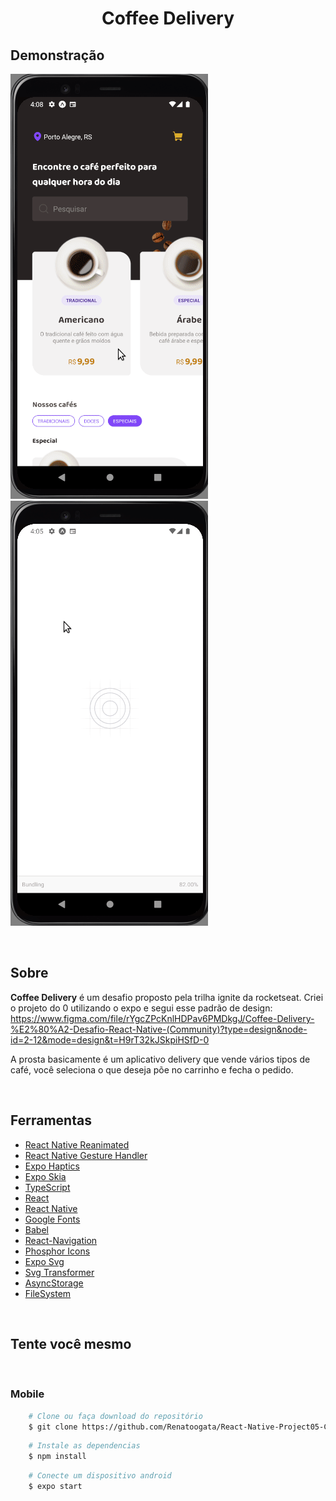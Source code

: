<h1 align="center">
    <p>Coffee Delivery<p>
</h1>

## Demonstração

![Image](./assets//demo2.gif)
![Image](./assets/demo1.gif) 


<br />

## Sobre 
 
**Coffee Delivery** é um desafio proposto pela trilha ignite da rocketseat. Criei o projeto do 0 utilizando o expo e segui esse padrão de design: https://www.figma.com/file/rYgcZPcKnlHDPav6PMDkgJ/Coffee-Delivery-%E2%80%A2-Desafio-React-Native-(Community)?type=design&node-id=2-12&mode=design&t=H9rT32kJSkpiHSfD-0 

A prosta basicamente é um aplicativo delivery que vende vários tipos de café, você seleciona o que deseja põe no carrinho e fecha o pedido.

<br />

## Ferramentas

- [React Native Reanimated](https://docs.expo.dev/versions/latest/sdk/reanimated/)
- [React Native Gesture Handler](https://docs.expo.dev/versions/latest/sdk/gesture-handler/)
- [Expo Haptics](https://docs.expo.dev/versions/latest/sdk/haptics/)
- [Expo Skia](https://docs.expo.dev/versions/latest/sdk/skia/)
- [TypeScript](https://www.typescriptlang.org/)
- [React](https://reactjs.org/)
- [React Native](https://reactnative.dev/)
- [Google Fonts](https://github.com/expo/google-fonts)
- [Babel](https://babeljs.io/docs/)
- [React-Navigation](https://reactnavigation.org/docs/getting-started)
- [Phosphor Icons](https://phosphoricons.com/)
- [Expo Svg](https://docs.expo.dev/versions/latest/sdk/svg/)
- [Svg Transformer](https://github.com/kristerkari/react-native-svg-transformer)
- [AsyncStorage](https://docs.expo.dev/versions/latest/sdk/async-storage/)
- [FileSystem](https://docs.expo.dev/versions/latest/sdk/filesystem/)

<br />

## Tente você mesmo
<br />

<h3>Mobile</h3>

```bash
    # Clone ou faça download do repositório
    $ git clone https://github.com/Renatoogata/React-Native-Project05-Cofffedelivery.git
``` 

```bash
    # Instale as dependencias
    $ npm install
```

```bash
    # Conecte um dispositivo android
    $ expo start
```